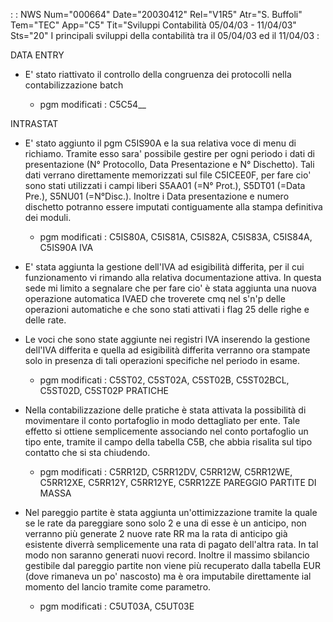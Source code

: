  :  : NWS Num="000664" Date="20030412" Rel="V1R5" Atr="S. Buffoli" Tem="TEC" App="C5" Tit="Sviluppi Contabilità 05/04/03 - 11/04/03" Sts="20"
I principali sviluppi della contabilità tra il 05/04/03 ed il 11/04/03 : 

DATA ENTRY
- E' stato riattivato il controllo della congruenza dei protocolli nella contabilizzazione batch

  * pgm modificati :  C5C54__

INTRASTAT
- E' stato aggiunto il pgm C5IS90A e la sua relativa voce di menu di richiamo. Tramite esso sara'
  possibile gestire per ogni periodo i dati di presentazione (N° Protocollo, Data Presentazione e   N° Dischetto). Tali dati verrano direttamente memorizzati sul file C5ICEE0F, per fare cio' sono   stati utilizzati i campi liberi S5AA01 (=N° Prot.), S5DT01 (=Data Pre.), S5NU01 (=N°Disc.).
  Inoltre i Data presentazione e numero dischetto potranno essere imputati contiguamente alla stampa
  definitiva dei moduli.

  * pgm modificati :  C5IS80A, C5IS81A, C5IS82A, C5IS83A, C5IS84A, C5IS90A 
IVA
- E' stata aggiunta la gestione dell'IVA ad esigibilità differita, per il cui funzionamento vi
  rimando alla relativa documentazione attiva. In questa sede mi limito a segnalare che per fare   cio' è stata aggiunta una nuova operazione automatica IVAED che troverete cmq nel s'n'p delle   operazioni automatiche e che sono stati attivati i flag 25 delle righe e delle rate.
- Le voci che sono state aggiunte nei registri IVA inserendo la gestione dell'IVA differita e
  quella ad esigibilità differita verranno ora stampate solo in presenza di tali operazioni   specifiche nel periodo in esame.

  * pgm modificati :  C5ST02, C5ST02A, C5ST02B, C5ST02BCL, C5ST02D, C5ST02P 
PRATICHE
- Nella contabilizzazione delle pratiche è stata attivata la possibilità di movimentare il conto
  portafoglio in modo dettagliato per ente. Tale effetto si ottiene semplicemente associando nel   conto portafoglio un tipo ente, tramite il campo della tabella C5B, che abbia risalita sul tipo   contatto che si sta chiudendo.

  * pgm modificati :  C5RR12D, C5RR12DV, C5RR12W, C5RR12WE, C5RR12XE, C5RR12Y, C5RR12YE, C5RR12ZE 
PAREGGIO PARTITE DI MASSA
- Nel pareggio partite è stata aggiunta un'ottimizzazione tramite la quale se le rate da pareggiare
  sono solo 2 e una di esse è un anticipo, non verranno più generate 2 nuove rate RR ma la rata di
  anticipo già esistente diverrà semplicemente una rata di pagato dell'altra rata. In tal modo non
  saranno generati nuovi record. Inoltre il massimo sbilancio gestibile dal pareggio partite non   viene più recuperato dalla tabella EUR (dove rimaneva un po' nascosto) ma è ora imputabile   direttamente ial momento del lancio tramite come parametro.

  * pgm modificati :  C5UT03A, C5UT03E
